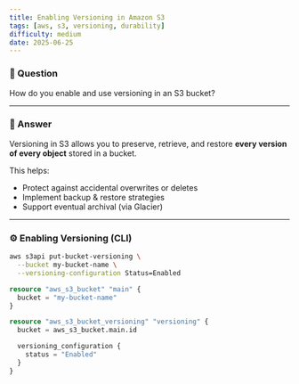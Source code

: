 ```yaml
---
title: Enabling Versioning in Amazon S3
tags: [aws, s3, versioning, durability]
difficulty: medium
date: 2025-06-25
---
```


### 📌 Question  
How do you enable and use versioning in an S3 bucket?

---

### 🧠 Answer

Versioning in S3 allows you to preserve, retrieve, and restore **every version of every object** stored in a bucket.

This helps:
- Protect against accidental overwrites or deletes
- Implement backup & restore strategies
- Support eventual archival (via Glacier)

---

### ⚙️ Enabling Versioning (CLI)

```bash
aws s3api put-bucket-versioning \
  --bucket my-bucket-name \
  --versioning-configuration Status=Enabled
```

```terraform
resource "aws_s3_bucket" "main" {
  bucket = "my-bucket-name"
}

resource "aws_s3_bucket_versioning" "versioning" {
  bucket = aws_s3_bucket.main.id

  versioning_configuration {
    status = "Enabled"
  }
}
```